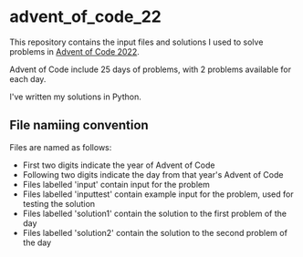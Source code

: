 # advent_of_code_22
This repository contains the input files and solutions I used to solve problems in [Advent of Code 2022](https://adventofcode.com/2022).

Advent of Code include 25 days of problems, with 2 problems available for each day.

I've written my solutions in Python. 

## File namiing convention

Files are named as follows:
- First two digits indicate the year of Advent of Code
- Following two digits indicate the day from that year's Advent of Code
- Files labelled 'input' contain input for the problem
- Files labelled 'inputtest' contain example input for the problem, used for testing the solution
- Files labelled 'solution1' contain the solution to the first problem of the day
- Files labelled 'solution2' contain the solution to the second problem of the day
